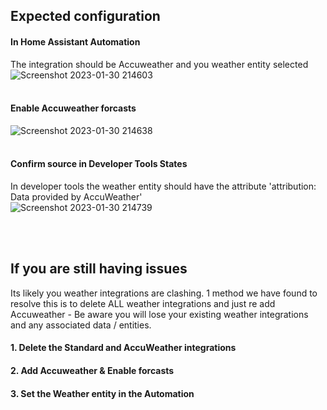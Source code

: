 ## Expected configuration

#### In Home Assistant Automation 
The integration should be Accuweather and you weather entity selected<br> 
![Screenshot 2023-01-30 214603](https://user-images.githubusercontent.com/123868814/215602716-60d92287-943f-465b-aac7-8b47795ef608.png)<br>
<br>

#### Enable Accuweather forcasts
![Screenshot 2023-01-30 214638](https://user-images.githubusercontent.com/123868814/215602723-7732578b-3870-4c1a-baec-5ebee98b37ad.png)<br>
<br>

#### Confirm source in Developer Tools States
In developer tools the weather entity should have the attribute 'attribution: Data provided by AccuWeather'<br>
![Screenshot 2023-01-30 214739](https://user-images.githubusercontent.com/123868814/215602730-87093a5d-1a67-460d-9a9c-27a93371ea82.png)<br>
<br>

<br>

## If you are still having issues
Its likely you weather integrations are clashing. 1 method we have found to resolve this is to delete ALL weather integrations and just re add Accuweather - Be aware you will lose your existing weather integrations and any associated data / entities.

#### 1. Delete the Standard and AccuWeather integrations

#### 2. Add Accuweather & Enable forcasts

#### 3. Set the Weather entity in the Automation


